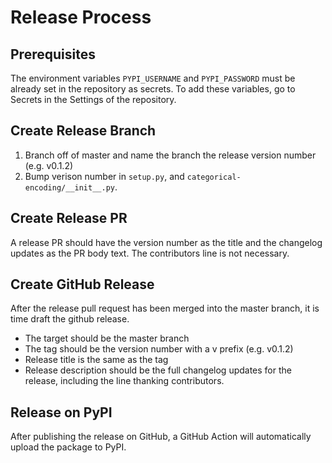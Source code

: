 # Release Process
## Prerequisites
The environment variables `PYPI_USERNAME` and `PYPI_PASSWORD` must be already set in the repository as secrets. To add these variables, go to Secrets in the Settings of the repository.

## Create Release Branch
1. Branch off of master and name the branch the release version number (e.g. v0.1.2)
2. Bump verison number in `setup.py`, and `categorical-encoding/__init__.py`.

## Create Release PR
A release PR should have the version number as the title and the changelog updates as the PR body text. The contributors line is not necessary.

## Create GitHub Release
After the release pull request has been merged into the master branch, it is time draft the github release.
* The target should be the master branch
* The tag should be the version number with a v prefix (e.g. v0.1.2)
* Release title is the same as the tag
* Release description should be the full changelog updates for the release, including the line thanking contributors.

## Release on PyPI
After publishing the release on GitHub, a GitHub Action will automatically upload the package to PyPI.